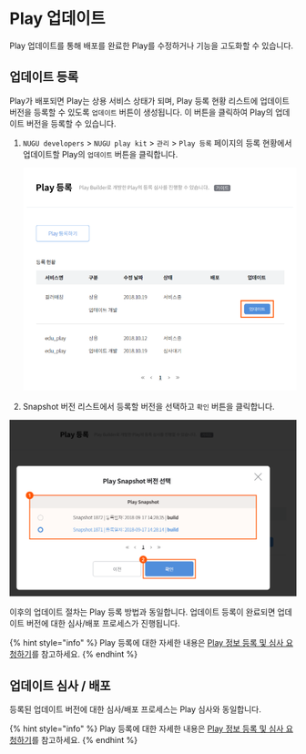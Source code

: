 # Play 업데이트

Play 업데이트를 통해 배포를 완료한 Play를 수정하거나 기능을 고도화할 수 있습니다.

## 업데이트 등록 <a id="register-an-update"></a>

Play가 배포되면 Play는 상용 서비스 상태가 되며, Play 등록 현황 리스트에 업데이트 버전을 등록할 수 있도록 `업데이트` 버튼이 생성됩니다. 이 버튼을 클릭하여 Play의 업데이트 버전을 등록할 수 있습니다.

1. `NUGU developers` &gt; `NUGU play kit` &gt; `관리` &gt; `Play 등록` 페이지의 등록 현황에서 업데이트할 Play의 `업데이트` 버튼을 클릭합니다.

   ![](../../.gitbook/assets/ch5_521_c01%20%281%29.png)

2. Snapshot 버전 리스트에서 등록할 버전을 선택하고 `확인` 버튼을 클릭합니다.

![](../../.gitbook/assets/ch5_521_c03%20%281%29.png)

이후의 업데이트 절차는 Play 등록 방법과 동일합니다. 업데이트 등록이 완료되면 업데이트 버전에 대한 심사/배포 프로세스가 진행됩니다.

{% hint style="info" %}
Play 등록에 대한 자세한 내용은 [Play 정보 등록 및 심사 요청하기](../play-registration-and-review/#play-registration-and-review)를 참고하세요.
{% endhint %}

## 업데이트 심사 / 배포 <a id="update-review-and-release"></a>

등록된 업데이트 버전에 대한 심사/배포 프로세스는 Play 심사와 동일합니다.

{% hint style="info" %}
Play 등록에 대한 자세한 내용은 [Play 정보 등록 및 심사 요청하기](../play-registration-and-review/#play-registration-and-review)를 참고하세요.
{% endhint %}

